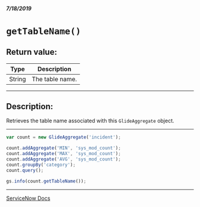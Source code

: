 ##### 7/18/2019
# `getTableName()`

## Return value:
| Type | Description |
|---|---|
| String | The table name. |

---

## Description:
Retrieves the table name associated with this `GlideAggregate` object.

---

```js
var count = new GlideAggregate('incident');

count.addAggregate('MIN', 'sys_mod_count');
count.addAggregate('MAX', 'sys_mod_count');
count.addAggregate('AVG', 'sys_mod_count');
count.groupBy('category');
count.query();

gs.info(count.getTableName());
```

---

[ServiceNow Docs](https://developer.servicenow.com/app.do#!/api_doc?v=madrid&id=r_ScopedGlideAggregateGetTableName)